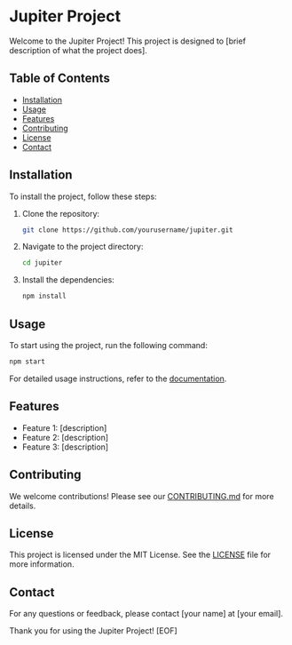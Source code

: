 # Jupiter Project

Welcome to the Jupiter Project! This project is designed to [brief description of what the project does].

## Table of Contents

- [Installation](#installation)
- [Usage](#usage)
- [Features](#features)
- [Contributing](#contributing)
- [License](#license)
- [Contact](#contact)

## Installation

To install the project, follow these steps:

1. Clone the repository:

    ```bash
    git clone https://github.com/yourusername/jupiter.git
    ```

2. Navigate to the project directory:

    ```bash
    cd jupiter
    ```

3. Install the dependencies:

    ```bash
    npm install
    ```

## Usage

To start using the project, run the following command:

```bash
npm start
```

For detailed usage instructions, refer to the [documentation](docs/USAGE.md).

## Features

- Feature 1: [description]
- Feature 2: [description]
- Feature 3: [description]

## Contributing

We welcome contributions! Please see our [CONTRIBUTING.md](CONTRIBUTING.md) for more details.

## License

This project is licensed under the MIT License. See the [LICENSE](LICENSE) file for more information.

## Contact

For any questions or feedback, please contact [your name] at [your email].

Thank you for using the Jupiter Project!
[EOF]
